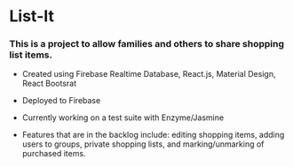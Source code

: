 # List-It

### This is a project to allow families and others to share shopping list items.

* Created using Firebase Realtime Database, React.js, Material Design, React Bootsrat

* Deployed to Firebase

* Currently working on a test suite with Enzyme/Jasmine

* Features that are in the backlog include: editing shopping items, adding users to groups, private shopping lists, and marking/unmarking of purchased items. 